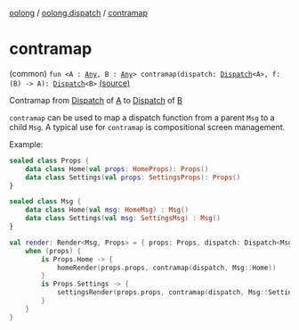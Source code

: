[oolong](../index.md) / [oolong.dispatch](index.md) / [contramap](./contramap.md)

# contramap

(common) `fun <A : `[`Any`](https://kotlinlang.org/api/latest/jvm/stdlib/kotlin/-any/index.html)`, B : `[`Any`](https://kotlinlang.org/api/latest/jvm/stdlib/kotlin/-any/index.html)`> contramap(dispatch: `[`Dispatch`](../oolong/-dispatch.md)`<A>, f: (B) -> A): `[`Dispatch`](../oolong/-dispatch.md)`<B>` [(source)](https://github.com/oolong-kt/oolong/tree/master/oolong/src/commonMain/kotlin/oolong/dispatch/util.kt#L36)

Contramap from [Dispatch](../oolong/-dispatch.md) of [A](contramap.md#A) to [Dispatch](../oolong/-dispatch.md) of [B](contramap.md#B)

`contramap` can be used to map a dispatch function from a parent `Msg` to a child `Msg`. A typical use for
`contramap` is compositional screen management.

Example:

``` kotlin
sealed class Props {
    data class Home(val props: HomeProps): Props()
    data class Settings(val props: SettingsProps): Props()
}

sealed class Msg {
    data class Home(val msg: HomeMsg) : Msg()
    data class Settings(val msg: SettingsMsg) : Msg()
}

val render: Render<Msg, Props> = { props: Props, dispatch: Dispatch<Msg> ->
    when (props) {
        is Props.Home -> {
            homeRender(props.props, contramap(dispatch, Msg::Home))
        }
        is Props.Settings -> {
            settingsRender(props.props, contramap(dispatch, Msg::Settings))
        }
    }
}
```

